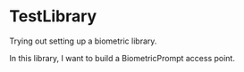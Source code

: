 # TestLibrary
Trying out setting up a biometric library.

In this library, I want to build a BiometricPrompt access point.
